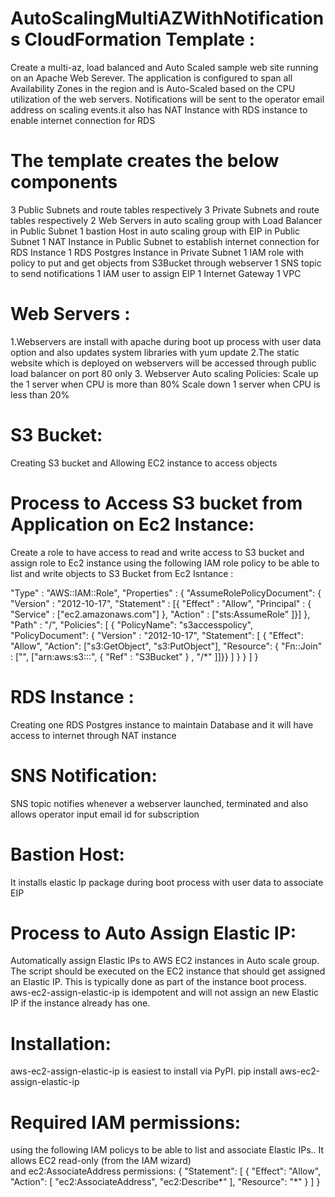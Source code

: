 # AutoScalingMultiAZWithNotifications CloudFormation Template :
 Create a multi-az, load balanced and Auto Scaled sample web site running on an Apache Web Serever. The application is configured to span all Availability Zones in the region and is Auto-Scaled based on the CPU utilization of the web servers. Notifications will be sent to the operator email address on scaling events.it also has NAT Instance with RDS instance to enable internet connection for RDS

# The template creates the below components
3 Public Subnets and route tables respectively
3 Private Subnets and route tables respectively
2 Web Servers in auto scaling group with Load Balancer in Public Subnet
1 bastion Host in auto scaling group with EIP in Public Subnet
1 NAT Instance  in Public Subnet to establish internet connection for RDS Instance
1 RDS Postgres Instance in Private Subnet
1 IAM role with policy to put and get objects from S3Bucket through webserver
1 SNS topic to send notifications
1 IAM user to assign EIP 
1 Internet Gateway
1 VPC 

# Web Servers :
1.Webservers are install with apache during boot up process with user data option and also updates system libraries with yum update
2.The static website which is deployed on webservers will be accessed through public load balancer on port 80 only
3. Webserver Auto scaling Policies:
        Scale up the 1 server when CPU is more than 80%
        Scale down 1 server when CPU is less than 20%
        
# S3 Bucket:
Creating S3 bucket and Allowing EC2 instance to access objects

# Process to Access S3 bucket from Application on Ec2 Instance:
Create a role to have access to read and write access to S3 bucket and assign role to Ec2 instance
using the following IAM role policy to be able to list and write objects to S3 Bucket from Ec2 Isntance :

 "Type" : "AWS::IAM::Role",
			  "Properties" : {
				"AssumeRolePolicyDocument": {
				  "Version" : "2012-10-17",
				  "Statement" : [{ "Effect" : "Allow",
   				  "Principal" : { "Service" : ["ec2.amazonaws.com"] },
					  "Action" : ["sts:AssumeRole" ]}]
				},
				"Path" : "/",
				"Policies": [ {
				   "PolicyName": "s3accesspolicy",
				   "PolicyDocument": {
					  "Version" : "2012-10-17",
					  "Statement": [ {
						 "Effect": "Allow",
						 "Action": ["s3:GetObject", "s3:PutObject"],
						 "Resource": { "Fn::Join" : ["", ["arn:aws:s3:::", { "Ref" : "S3Bucket" } , "/*" ]]}} ]
				   }
				   } ]
			  }

# RDS Instance :
Creating one RDS Postgres instance to maintain Database and it will have access to internet through NAT instance 

# SNS Notification:
SNS topic notifies whenever a webserver launched, terminated and also allows operator input email id for subscription

# Bastion Host:
It installs elastic Ip package during boot process with user data  to associate EIP 
# Process to Auto Assign Elastic IP:
Automatically assign Elastic IPs to AWS EC2 instances in Auto scale group. 
The script should be executed on the EC2 instance that should get assigned an Elastic IP. This is typically done as part of the instance boot process.
aws-ec2-assign-elastic-ip is idempotent and will not assign an new Elastic IP if the instance already has one.
# Installation:
aws-ec2-assign-elastic-ip is easiest to install via PyPI.
pip install aws-ec2-assign-elastic-ip
# Required IAM permissions:
using the following IAM policys to be able to list and associate Elastic IPs.. It allows EC2 read-only (from the IAM wizard) and ec2:AssociateAddress permissions:
{
  "Statement": [
    {
      "Effect": "Allow",
      "Action": [
        "ec2:AssociateAddress",
        "ec2:Describe*"
      ],
      "Resource": "*"
    }
  ]
}



